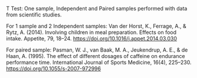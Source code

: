 T Test: One sample,  Independent and Paired samples performed with data from scientific studies.

For 1 sample and 2 Independent samples:
  Van der Horst, K., Ferrage, A., & Rytz, A. (2014). Involving children in meal preparation. Effects on food intake. Appetite, 79, 18–24. https://doi.org/10.1016/j.appet.2014.03.030
  
  
For paired sample:
  Pasman, W. J., van Baak, M. A., Jeukendrup, A. E., & de Haan, A. (1995). The effect of different dosages of caffeine on endurance performance time. International Journal of Sports Medicine, 16(4), 225–230. https://doi.org/10.1055/s-2007-972996
